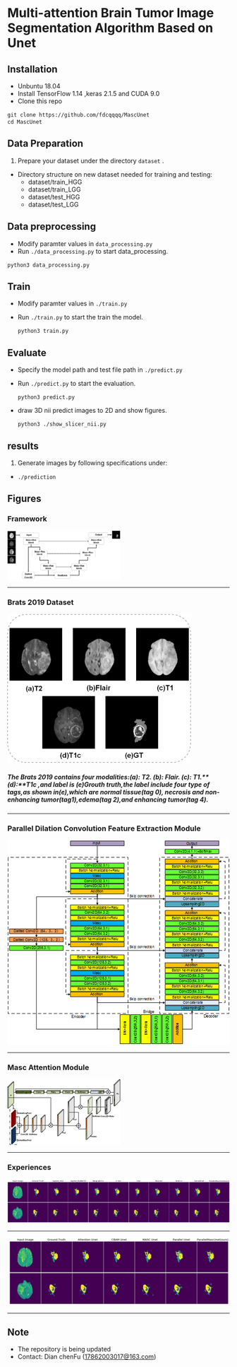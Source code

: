 

# **Multi-attention Brain Tumor Image Segmentation Algorithm Based on Unet**



## Installation

* Unbuntu 18.04
* Install TensorFlow 1.14 ,keras 2.1.5 and CUDA 9.0
* Clone this repo

```shell
git clone https://github.com/fdcqqqq/MascUnet
cd MascUnet
```

## Data Preparation

1. Prepare your dataset under the directory ```dataset``` .

  * Directory structure on new dataset needed for training and testing:
    * dataset/train_HGG
    * dataset/train_LGG
    * dataset/test_HGG
    * dataset/test_LGG

## Data preprocessing

* Modify paramter values in `data_processing.py`
* Run `./data_processing.py` to start data_processing.

```
python3 data_processing.py
```

## Train

* Modify paramter values in `./train.py`

* Run `./train.py` to start the train the model.

  ```shell
  python3 train.py
  ```

  

## Evaluate

* Specify the model path and test file path in `./predict.py`

* Run `./predict.py` to start the evaluation.

  ```shell
  python3 predict.py
  ```

* draw 3D nii predict images to 2D and show figures.

  ```shell
  python3 ./show_slicer_nii.py 
  ```

## results

1. Generate  images by following specifications under:

  * `./prediction`

## Figures

### Framework

<img src="figures\summary.png" style="zoom: 25%;" />

---

### Brats 2019 Dataset



<img src="figures\btats_data.png" style="zoom: 50%;" />



##### The Brats 2019 contains four modalities:**(a):** T2. **(b):** Flair. **(c):** T1.**(d):**T1c ,and label is **(e)**Grouth truth,the label include four type of tags,as shown in**(e)**,which are normal tissue(tag 0), necrosis and non-enhancing tumor(tag1),edema(tag 2),and enhancing tumor(tag 4).

---

### Parallel Dilation Convolution Feature Extraction Module

![](figures\unet.png)

---

### Masc Attention Module

<img src="figures\attention.png" style="zoom: 25%;" />

---

### Experiences

![](figures\compare.png)

---



<img src="figures\4.jpg" style="zoom: 50%;" />

---

## Note

* The repository is being updated
* Contact: Dian chenFu (17862003017@163.com)